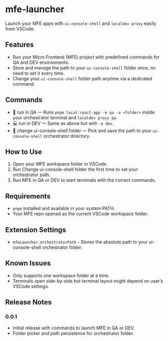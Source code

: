 # mfe-launcher

Launch your MFE apps with `ui-console-shell` and `localdev proxy` easily from VSCode.

## Features

- Run your Micro Frontend (MFE) project with predefined commands for QA and DEV environments.
- Store and manage the path to your `ui-console-shell` folder once, no need to set it every time.
- Change your `ui-console-shell` folder path anytime via a dedicated command.

## Commands
- 🚀 run in QA — Runs `pnpm local:react-app -e qa -a <folder>` inside your orchestrator terminal and `localdev proxy qa`.
- 💻 run in DEV — Same as above but with `-e dev`.
- 📁 change ui-console-shell folder — Pick and save the path to your `ui-console-shell` orchestrator directory.

## How to Use
1. Open your MFE workspace folder in VSCode.
2. Run Change ui-console-shell folder the first time to set your orchestrator path.
3. Run MFE in QA or DEV to start terminals with the correct commands.

## Requirements
- `pnpm` installed and available in your system PATH.
- Your MFE repo opened as the current VSCode workspace folder.

## Extension Settings
- `mfeLauncher.orchestratorPath` - Stores the absolute path to your ui-console-shell orchestrator folder.

## Known Issues
- Only supports one workspace folder at a time.
- Terminals open side-by-side but terminal layout might depend on user’s VSCode settings.


## Release Notes
### 0.0.1
- Initial release with commands to launch MFE in QA or DEV.
- Folder picker and path persistence for orchestrator folder.

